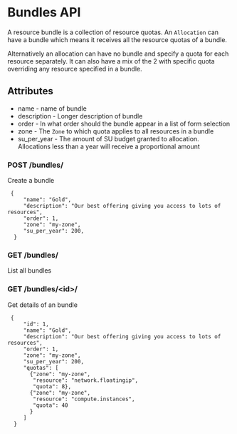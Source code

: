 # Bundles API

A resource bundle is a collection of resource quotas. An `Allocation` can
have a bundle which means it receives all the resource quotas of a bundle.

Alternatively an allocation can have no bundle and specify a quota for each
resource separately. It can also have a mix of the 2 with specific quota
overriding any resource specified in a bundle.

## Attributes
* name - name of bundle
* description - Longer description of bundle
* order - In what order should the bundle appear in a list of form selection
* zone - The `Zone` to which quota applies to all resources in a bundle
* su_per_year - The amount of SU budget granted to allocation. Allocations less
                than a year will receive a proportional amount


### POST /bundles/
Create a bundle
```
 {
     "name": "Gold",
     "description": "Our best offering giving you access to lots of resources",
     "order": 1,
     "zone": "my-zone",
     "su_per_year": 200,
  }
```

### GET /bundles/
List all bundles

### GET /bundles/\<id>\/
Get details of an bundle
```
 {
     "id": 1,
     "name": "Gold",
     "description": "Our best offering giving you access to lots of resources",
     "order": 1,
     "zone": "my-zone",
     "su_per_year": 200,
     "quotas": [
       {"zone": "my-zone",
        "resource": "network.floatingip",
        "quota": 8},
       {"zone": "my-zone",
        "resource": "compute.instances",
        "quota": 40
       }
     ]
  }
```
